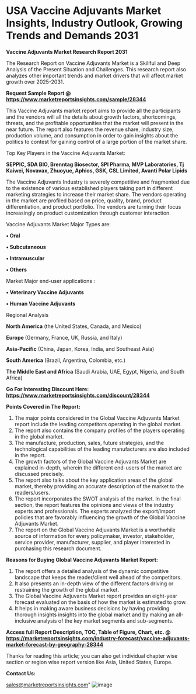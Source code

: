 # USA Vaccine Adjuvants Market Insights, Industry Outlook, Growing Trends and Demands 2031

<strong>Vaccine Adjuvants Market Research Report 2031</strong>

The Research Report on Vaccine Adjuvants Market is a Skillful and Deep Analysis of the Present Situation and Challenges. This research report also analyzes other important trends and market drivers that will affect market growth over 2025-2031.

<strong>Request Sample Report @ <a href=https://www.marketreportsinsights.com/sample/28344>https://www.marketreportsinsights.com/sample/28344</a></strong>

This Vaccine Adjuvants market report aims to provide all the participants and the vendors will all the details about growth factors, shortcomings, threats, and the profitable opportunities that the market will present in the near future. The report also features the revenue share, industry size, production volume, and consumption in order to gain insights about the politics to contest for gaining control of a large portion of the market share.

Top Key Players in the Vaccine Adjuvants Market:

<strong>SEPPIC, SDA BIO, Brenntag Biosector, SPI Pharma, MVP Laboratories, Tj Kaiwei, Novavax, Zhuoyue, Aphios, GSK, CSL Limited, Avanti Polar Lipids</strong>

The Vaccine Adjuvants Industry is severely competitive and fragmented due to the existence of various established players taking part in different marketing strategies to increase their market share. The vendors operating in the market are profiled based on price, quality, brand, product differentiation, and product portfolio. The vendors are turning their focus increasingly on product customization through customer interaction.

Vaccine Adjuvants Market Major Types are:

<strong>• Oral

• Subcutaneous

• Intramuscular

• Others</strong>

Market Major end-user applications :

<strong>• Veterinary Vaccine Adjuvants

• Human Vaccine Adjuvants</strong>

Regional Analysis

</u><strong><b>North America</b></strong> (the United States, Canada, and Mexico)

<strong><b>Europe </b></strong>(Germany, France, UK, Russia, and Italy)

<strong><b>Asia-Pacific</b></strong> (China, Japan, Korea, India, and Southeast Asia)

<strong><b>South America</b></strong> (Brazil, Argentina, Colombia, etc.)

<strong><b>The Middle East and Africa</b></strong> (Saudi Arabia, UAE, Egypt, Nigeria, and South Africa)

<strong>Go For Interesting Discount Here: <a href=https://www.marketreportsinsights.com/discount/28344>https://www.marketreportsinsights.com/discount/28344</a></strong>

<strong>Points Covered in The Report:</strong>
<ol>
  <li>The major points considered in the Global Vaccine Adjuvants Market report include the leading competitors operating in the global market.</li>
  <li>The report also contains the company profiles of the players operating in the global market.</li>
  <li>The manufacture, production, sales, future strategies, and the technological capabilities of the leading manufacturers are also included in the report.</li>
  <li>The growth factors of the Global Vaccine Adjuvants Market are explained in-depth, wherein the different end-users of the market are discussed precisely.</li>
  <li>The report also talks about the key application areas of the global market, thereby providing an accurate description of the market to the readers/users.</li>
  <li>The report incorporates the SWOT analysis of the market. In the final section, the report features the opinions and views of the industry experts and professionals. The experts analyzed the export/import policies that are favorably influencing the growth of the Global Vaccine Adjuvants Market.</li>
  <li>The report on the Global Vaccine Adjuvants Market is a worthwhile source of information for every policymaker, investor, stakeholder, service provider, manufacturer, supplier, and player interested in purchasing this research document.</li>
</ol>
<strong>Reasons for Buying Global Vaccine Adjuvants Market Report:</strong>

<ol>
  <li>The report offers a detailed analysis of the dynamic competitive landscape that keeps the reader/client well ahead of the competitors.</li>
  <li>It also presents an in-depth view of the different factors driving or restraining the growth of the global market.</li>
  <li>The Global Vaccine Adjuvants Market report provides an eight-year forecast evaluated on the basis of how the market is estimated to grow.</li>
  <li>It helps in making aware business decisions by having providing thorough insights insights into the global market and by making an all-inclusive analysis of the key market segments and sub-segments.</li>
</ol>
<strong>Access full Report Description, TOC, Table of Figure, Chart, etc. @ <a href=https://marketreportsinsights.com/industry-forecast/vaccine-adjuvants-market-forecast-by-geography-28344>https://marketreportsinsights.com/industry-forecast/vaccine-adjuvants-market-forecast-by-geography-28344</a></strong>


Thanks for reading this article; you can also get individual chapter wise section or region wise report version like Asia, United States, Europe.

<strong>Contact Us:</strong>

sales@marketreportsinsights.com"
![image](https://github.com/user-attachments/assets/73d467b6-5f00-4d35-8bfb-fd2c0e8f6f5f)
